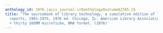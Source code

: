 ```yaml
---
anthology_id: 1976.jasis_journal-ir0anthology0volumeA27A5.15
title: 'The sourcebook of library technology, a cumulative edition of library technology
  reports, 1965-1975, 1976 ed. Chicago, IL: American Library Association, 17 pages
  + thirty 105MM microfiche, NMA format. (1976)'
---
```

